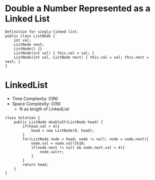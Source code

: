 # Double a Number Represented as a Linked List

```
Definition for singly-linked list.
public class ListNode {
    int val;
    ListNode next;
    ListNode() {}
    ListNode(int val) { this.val = val; }
    ListNode(int val, ListNode next) { this.val = val; this.next = next; }
}
```

# LinkedList

- Time Complexity: O(N)
- Space Complexity: O(N)
  - N as length of LinkedList

```
class Solution {
    public ListNode doubleIt(ListNode head) {
        if(head.val > 4){
            head = new ListNode(0, head);
        }
        for(ListNode node = head; node != null; node = node.next){
            node.val = node.val*2%10;
            if(node.next != null && node.next.val > 4){
                node.val++;
            }
        }
        return head;
    }
}
```
